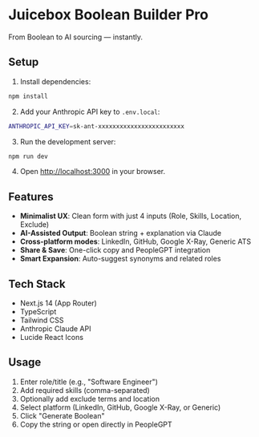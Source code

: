 # Juicebox Boolean Builder Pro

From Boolean to AI sourcing — instantly.

## Setup

1. Install dependencies:
```bash
npm install
```

2. Add your Anthropic API key to `.env.local`:
```bash
ANTHROPIC_API_KEY=sk-ant-xxxxxxxxxxxxxxxxxxxxxxxx
```

3. Run the development server:
```bash
npm run dev
```

4. Open [http://localhost:3000](http://localhost:3000) in your browser.

## Features

- **Minimalist UX**: Clean form with just 4 inputs (Role, Skills, Location, Exclude)
- **AI-Assisted Output**: Boolean string + explanation via Claude
- **Cross-platform modes**: LinkedIn, GitHub, Google X-Ray, Generic ATS
- **Share & Save**: One-click copy and PeopleGPT integration
- **Smart Expansion**: Auto-suggest synonyms and related roles

## Tech Stack

- Next.js 14 (App Router)
- TypeScript
- Tailwind CSS
- Anthropic Claude API
- Lucide React Icons

## Usage

1. Enter role/title (e.g., "Software Engineer")
2. Add required skills (comma-separated)
3. Optionally add exclude terms and location
4. Select platform (LinkedIn, GitHub, Google X-Ray, or Generic)
5. Click "Generate Boolean"
6. Copy the string or open directly in PeopleGPT